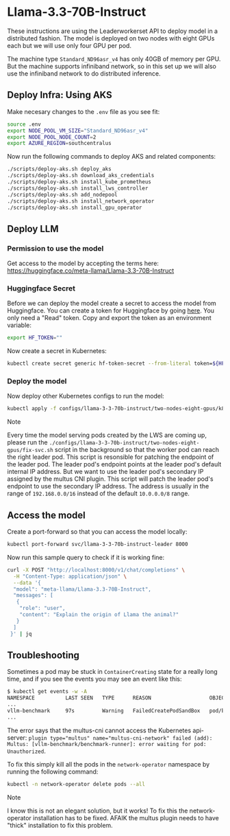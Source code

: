 # Llama-3.3-70B-Instruct

These instructions are using the Leaderworkerset API to deploy model in a distributed fashion. The model is deployed on two nodes with eight GPUs each but we will use only four GPU per pod.

The machine type `Standard_ND96asr_v4` has only 40GB of memory per GPU. But the machine supports infiniband network, so in this set up we will also use the infiniband network to do distributed inference.

## Deploy Infra: Using AKS

Make necesary changes to the `.env` file as you see fit:

```bash
source .env
export NODE_POOL_VM_SIZE="Standard_ND96asr_v4"
export NODE_POOL_NODE_COUNT=2
export AZURE_REGION=southcentralus
```

Now run the following commands to deploy AKS and related components:

```bash
./scripts/deploy-aks.sh deploy_aks
./scripts/deploy-aks.sh download_aks_credentials
./scripts/deploy-aks.sh install_kube_prometheus
./scripts/deploy-aks.sh install_lws_controller
./scripts/deploy-aks.sh add_nodepool
./scripts/deploy-aks.sh install_network_operator
./scripts/deploy-aks.sh install_gpu_operator
```

## Deploy LLM

### Permission to use the model

Get access to the model by accepting the terms here: <https://huggingface.co/meta-llama/Llama-3.3-70B-Instruct>

### Huggingface Secret

Before we can deploy the model create a secret to access the model from Huggingface. You can create a token for Huggingface by going [here](https://huggingface.co/settings/tokens). You only need a "Read" token. Copy and export the token as an environment variable:

```bash
export HF_TOKEN=""
```

Now create a secret in Kubernetes:

```bash
kubectl create secret generic hf-token-secret --from-literal token=${HF_TOKEN}
```

### Deploy the model

Now deploy other Kubernetes configs to run the model:

```bash
kubectl apply -f configs/llama-3-3-70b-instruct/two-nodes-eight-gpus/k8s/
```

> [!NOTE]
> Every time the model serving pods created by the LWS are coming up, please run the `./configs/llama-3-3-70b-instruct/two-nodes-eight-gpus/fix-svc.sh` script in the background so that the worker pod can reach the right leader pod. This script is resonsible for patching the endpoint of the leader pod. The leader pod's endpoint points at the leader pod's default internal IP address. But we want to use the leader pod's secondary IP assigned by the multus CNI plugin. This script will patch the leader pod's endpoint to use the secondary IP address. The address is usually in the range of `192.168.0.0/16` instead of the default `10.0.0.0/8` range.

## Access the model

Create a port-forward so that you can access the model locally:

```bash
kubectl port-forward svc/llama-3-3-70b-instruct-leader 8000
```

Now run this sample query to check if it is working fine:

```bash
curl -X POST "http://localhost:8000/v1/chat/completions" \
  -H "Content-Type: application/json" \
  --data '{
  "model": "meta-llama/Llama-3.3-70B-Instruct",
  "messages": [
   {
    "role": "user",
    "content": "Explain the origin of Llama the animal?"
   }
  ]
 }' | jq
```

## Troubleshooting

Sometimes a pod may be stuck in `ContainerCreating` state for a really long time, and if you see the events you may see an event like this:

```bash
$ kubectl get events -w -A
NAMESPACE          LAST SEEN   TYPE      REASON                   OBJECT                                    MESSAGE
...
vllm-benchmark     97s         Warning   FailedCreatePodSandBox   pod/benchmark-runner-56c7bdd696-jh4x9     (combined from similar events): Failed to create pod sandbox: rpc error: code = Unknown desc = failed to setup network for sandbox "52d5beb4ca7aefc63364e0abfcee022b36ce90931438cc86cb3c9f920e97b58a": plugin type="multus" name="multus-cni-network" failed (add): Multus: [vllm-benchmark/benchmark-runner-56c7bdd696-jh4x9/80fca786-427c-4e12-a7e9-be0703cc2d8a]: error waiting for pod: Unauthorized
...
```

The error says that the multus-cni cannot access the Kubernetes api-server: `plugin type="multus" name="multus-cni-network" failed (add): Multus: [vllm-benchmark/benchmark-runner]: error waiting for pod: Unauthorized`.

To fix this simply kill all the pods in the `network-operator` namespace by running the following command:

```bash
kubectl -n network-operator delete pods --all
```

> [!NOTE]
> I know this is not an elegant solution, but it works! To fix this the network-operator installation has to be fixed. AFAIK the multus plugin needs to have "thick" installation to fix this problem.
